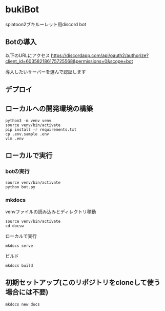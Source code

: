 # bukiBot
splatoon2ブキルーレット用discord bot

## Botの導入
以下のURLにアクセス
https://discordapp.com/api/oauth2/authorize?client_id=603582186175725568&permissions=0&scope=bot

導入したいサーバーを選んで認証します

## デプロイ

## ローカルへの開発環境の構築

```
python3 -m venv venv
source venv/bin/activate
pip install -r requirements.txt
cp .env.sample .env
vim .env
```

## ローカルで実行

### botの実行

```
source venv/bin/activate
python bot.py
```

### mkdocs
venvファイルの読み込みとディレクトリ移動
```
source venv/bin/activate
cd docsw
```

ローカルで実行
```
mkdocs serve
```

ビルド
```
mkdocs build
```

## 初期セットアップ(このリポジトリをcloneして使う場合には不要)
```
mkdocs new docs
```
